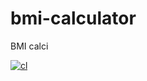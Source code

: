 # bmi-calculator
BMI calci

[![cl](https://github.com/shikharvashistha/bmi-calculator/actions/workflows/cl.yml/badge.svg?branch=main)](https://github.com/shikharvashistha/bmi-calculator/actions/workflows/cl.yml)